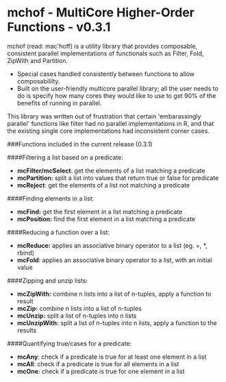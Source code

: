 mchof - MultiCore Higher-Order Functions - v0.3.1
===

mchof (read: mac'hoff) is a utility library that provides
composable, consistent parallel implementations of functionals such as
Filter, Fold, ZipWith and Partition.

 * Special cases handled consistently between functions to allow composabililty.
 * Built on the user-friendly multicore parallel library; all the user needs to
   do is specify how many cores they would like to use to get 90% of the benefits
   of running in parallel.

This library was written out of frustration that certain 'embarassingly parallel' functions like filter
had no parallel implementations in R, and that the existing single core implementations had inconsistent corner
cases.

###Functions included in the current release (0.3.1)

####Filtering a list based on a predicate:

* **mcFilter/mcSelect**: get the elements of a list matching a predicate
* **mcPartition:** split a list into values that return true or false for predicate
* **mcReject**: get the elements of a list not matching a predicate

####Finding elements in a list:

* **mcFind:** get the first element in a list matching a predicate
* **mcPosition:** find the first element in a list matching a predicate

####Reducing a function over a list:

* **mcReduce:** applies an associative binary operator to a list (eg. +, *, rbind)
* **mcFold**: applies an associative binary operator to a list, with an initial value

####Zipping and unzip lists:

* **mcZipWith:** combine n lists into a list of n-tuples, apply a function to result
* **mcZip:** combine n lists into a list of n-tuples
* **mcUnzip:** split a list of n-tuples into n lists
* **mcUnzipWith:** split a list of n-tuples into n lists, apply a function to the results

####Quantifying true/cases for a predicate:

* **mcAny**: check if a predicate is true for at least one element in a list
* **mcAll**: check if a predicate is true for all elements in a list
* **mcOne**: check if a predicate is true for one element in a list

